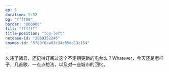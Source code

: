 ```yaml
---
ep: 5
duration: 9:52
bg: "ffff00"
border: "000000"
fill: "ffffff"
title-position: "top-left"
netease-id: "2069352246"
cosmos-id: "5f63f6ea83c34e85dd13c154"
---
```

久违了诸君，还记得订阅过这个不定期更新的电台么？Whatever，今天还是老样子，几首歌、一点点想法，以及对一座城市的回忆。
